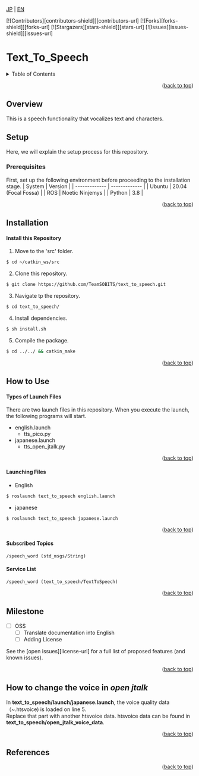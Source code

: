 <a name="readme-top"></a>

[JP](readme.md) | [EN](template_readme_en.md)

[![Contributors][contributors-shield]][contributors-url]
[![Forks][forks-shield]][forks-url]
[![Stargazers][stars-shield]][stars-url]
[![Issues][issues-shield]][issues-url]
<!-- [![MIT License][license-shield]][license-url] -->


# Text_To_Speech
<!-- Table of Contents -->
<details>
  <summary>Table of Contents</summary>
  <ol>
    <li>
      <a href="#introduction">Introduction</a>
    </li>
    <li>
      <a href="#setup">Setup</a>
      <ul>
        <li><a href="#prerequisites">Prerequisites</a></li>
        <li><a href="#installation">Installation</a></li>
      </ul>
    </li>
    <li><a href="#launch-and-usage">Launch and Usage</a></li>
    <li><a href="#milestone">Milestone</a></li>
    <li><a href="#issues">Issues</a></li>
    <!-- <li><a href="#contributing">Contributing</a></li> -->
    <!-- <li><a href="#license">License</a></li> -->
    <li><a href="#references">References</a></li>
  </ol>
</details>

<p align="right">(<a href="#readme-top">back to top</a>)</p>

<!-- setup -->

## Overview
This is a speech functionality that vocalizes text and characters.

## Setup
Here, we will explain the setup process for this repository.

### Prerequisites

First, set up the following environment before proceeding to the installation stage.
| System  | Version |
| ------------- | ------------- |
| Ubuntu | 20.04 (Focal Fossa) |
| ROS | Noetic Ninjemys |
| Python | 3.8 |

<p align="right">(<a href="#readme-top">back to top</a>)</p>

## Installation
#### Install this Repository

1. Move to the 'src' folder.
```sh
$ cd ~/catkin_ws/src
```

2. Clone this repository.
```sh
$ git clone https://github.com/TeamSOBITS/text_to_speech.git
```

3. Navigate tp the repository.
```sh
$ cd text_to_speech/  
```

4. Install dependencies.
```sh
$ sh install.sh
```

5. Compile the package.
```sh
$ cd ../../ && catkin_make
```

<p align="right">(<a href="#readme-top">back to top</a>)</p>

## How to Use
#### Types of Launch Files
There are two launch files in this repository. When you execute the launch, the following programs will start.
- english.launch
    - tts_pico.py
- japanese.launch
    - tts_open_jtalk.py
<p align="right">(<a href="#readme-top">back to top</a>)</p>

#### Launching Files

- English
```sh
$ roslaunch text_to_speech english.launch
```

- japanese
```sh
$ roslaunch text_to_speech japanese.launch
```
<p align="right">(<a href="#readme-top">back to top</a>)</p>

#### Subscribed Topics
    /speech_word (std_msgs/String)

#### Service List
    /speech_word (text_to_speech/TextToSpeech)

<p align="right">(<a href="#readme-top">back to top</a>)</p>

<!-- MILESTONE -->
## Milestone

- [ ] OSS
    - [ ] Translate documentation into English
    - [ ] Adding License

See the [open issues][license-url] for a full list of proposed features (and known issues).

<p align="right">(<a href="#readme-top">back to top</a>)</p>

## How to change the voice in _open jtalk_ 
In **text_to_speech/launch/japanese.launch**, the voice quality data（~.htsvoice) is loaded on line 5.  
Replace that part with another htsvoice data. 
htsvoice data can be found in **text_to_speech/open_jtalk_voice_data**.

<p align="right">(<a href="#readme-top">back to top</a>)</p>

## References


<p align="right">(<a href="#readme-top">back to top</a>)</p>
